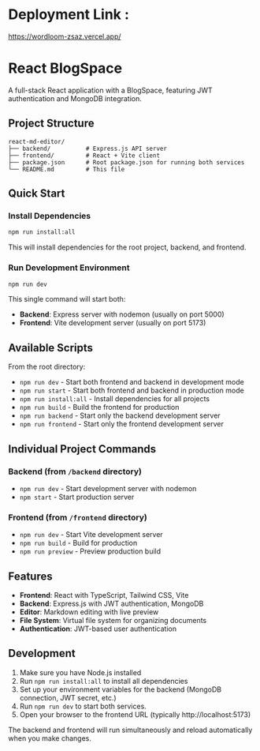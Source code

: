 # Deployment Link : 
https://wordloom-zsaz.vercel.app/

# React BlogSpace

A full-stack React application with a BlogSpace, featuring JWT authentication and MongoDB integration.

## Project Structure

```
react-md-editor/
├── backend/          # Express.js API server
├── frontend/         # React + Vite client
├── package.json      # Root package.json for running both services
└── README.md         # This file
```

## Quick Start

### Install Dependencies

```bash
npm run install:all
```

This will install dependencies for the root project, backend, and frontend.

### Run Development Environment

```bash
npm run dev
```

This single command will start both:
- **Backend**: Express server with nodemon (usually on port 5000)
- **Frontend**: Vite development server (usually on port 5173)

## Available Scripts

From the root directory:

- `npm run dev` - Start both frontend and backend in development mode
- `npm run start` - Start both frontend and backend in production mode
- `npm run install:all` - Install dependencies for all projects
- `npm run build` - Build the frontend for production
- `npm run backend` - Start only the backend development server
- `npm run frontend` - Start only the frontend development server

## Individual Project Commands

### Backend (from `/backend` directory)
- `npm run dev` - Start development server with nodemon
- `npm start` - Start production server

### Frontend (from `/frontend` directory)
- `npm run dev` - Start Vite development server
- `npm run build` - Build for production
- `npm run preview` - Preview production build

## Features

- **Frontend**: React with TypeScript, Tailwind CSS, Vite
- **Backend**: Express.js with JWT authentication, MongoDB
- **Editor**: Markdown editing with live preview
- **File System**: Virtual file system for organizing documents
- **Authentication**: JWT-based user authentication

## Development

1. Make sure you have Node.js installed
2. Run `npm run install:all` to install all dependencies
3. Set up your environment variables for the backend (MongoDB connection, JWT secret, etc.)
4. Run `npm run dev` to start both services.
5. Open your browser to the frontend URL (typically http://localhost:5173)

The backend and frontend will run simultaneously and reload automatically when you make changes. 
